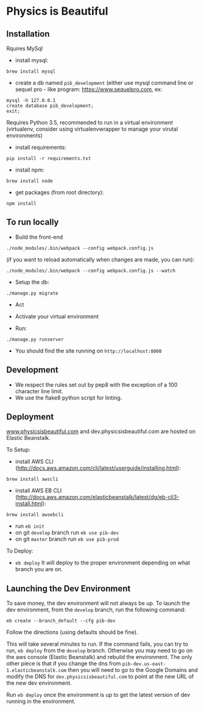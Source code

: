 # Physics is Beautiful

## Installation

Rquires MySql

* install mysql:
```
brew install mysql
```
* create a db named `pib_development` (either use mysql command line or sequel pro - like program: https://www.sequelpro.com, ex:

```
mysql -h 127.0.0.1
create database pib_development;
exit;
```

Requires Python 3.5, recommended to run in a virtual environment (virtualenv, consider using virtualenvwrapper to manage your virutal environments)

* install requirements:
```
pip install -r requirements.txt
```

* install npm:
```
brew install node
```

* get packages (from root directory):
```
npm install
```

## To run locally

* Build the front-end
```
./node_modules/.bin/webpack --config webpack.config.js
```
(if you want to reload automatically when changes are made, you can run):
```
./node_modules/.bin/webpack --config webpack.config.js --watch
```

* Setup the db:
```
./manage.py migrate
```

* Act

* Activate your virtual environment
* Run:
```
./manage.py runserver
```

* You should find the site running on `http://localhost:8000`

## Development

* We respect the rules set out by pep8 with the exception of a 100 character line limit.
* We use the flake8 python script for linting.

## Deployment

www.physicsisbeautiful.com and dev.physicsisbeautiful.com are hosted on Elastic Beanstalk.

To Setup:

* install AWS CLI (http://docs.aws.amazon.com/cli/latest/userguide/installing.html):
```
brew install awscli
```
* install AWS EB CLI (http://docs.aws.amazon.com/elasticbeanstalk/latest/dg/eb-cli3-install.html):
```
brew install awsebcli
```
* run `eb init`
* on git `develop` branch run `eb use pib-dev`
* on git `master` branch run `eb use pib-prod`

To Deploy:

* `eb deploy`
It will deploy to the proper environment depending on what branch you are on.


## Launching the Dev Environment

To save money, the dev environment will not always be up. To launch the dev environment, from the `develop` branch, run the following command:

```
eb create --branch_default --cfg pib-dev
```

Follow the directions (using defaults should be fine).

This will take several minutes to run. If the command fails, you can try to run, `eb deploy` from the `develop` branch. Otherwise you may need to go on the aws console (Elastic Beanstalk) and rebuild the environment. The only other piece is that if you change the dns from `pib-dev.us-east-1.elasticbeanstalk.com` then you will need to go to the Google Domains and modify the DNS for `dev.physicsisbeautiful.com` to point at the new URL of the new dev environment.

Run `eb deploy` once the environment is up to get the latest version of dev running in the environment.
